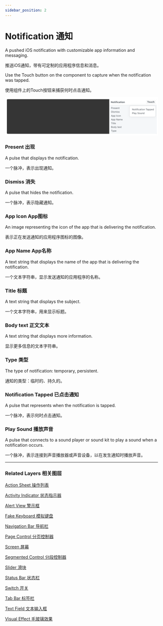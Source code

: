 ```yaml
---
sidebar_position: 2
---
```


# Notification 通知

A pushed iOS notification with customizable app information and messaging.

推送iOS通知，带有可定制的应用程序信息和消息。

Use the Touch button on the component to capture when the notification was tapped.

使用组件上的Touch按钮来捕获何时点击通知。

![Image](./../../static/img/docs/iOS/notification.png)

### Present 出现

A pulse that displays the notification.

一个脉冲，表示出现通知。

### Dismiss 消失

A pulse that hides the notification.

一个脉冲，表示隐藏通知。

### App Icon App图标

An image representing the icon of the app that is delivering the notification.

表示正在发送通知的应用程序图标的图像。

### App Name App名称

A text string that displays the name of the app that is delivering the notification.

一个文本字符串，显示发送通知的应用程序的名称。

### Title 标题 

A text string that displays the subject.

一个文本字符串，用来显示标题。

### Body text 正文文本

A text string that displays more information.

显示更多信息的文本字符串。

### Type 类型

The type of notification: temporary, persistent.

通知的类型：临时的、持久的。

### Notification Tapped 已点击通知

A pulse that represents when the notification is tapped.

一个脉冲，表示何时点击通知。

### Play Sound 播放声音

A pulse that connects to a sound player or sound kit to play a sound when a notification occurs.

一个脉冲，表示连接到声音播放器或声音设备，以在发生通知时播放声音。

------

### Related Layers 相关图层

[Action Sheet 操作列表](./Action%20Sheet.md)

[Activity Indicator 状态指示器](./Activity%20Indicator.md)

[Alert View 警示框](./Alert%20View.md)

[Fake Keyboard 模拟键盘](./Fake%20Keyboard.md)

[Navigation Bar 导航栏](./Navigation%20Bar.md)

[Page Control 分页控制器](./Page%20Control.md)

[Screen 屏幕](./Screen.md)

[Segmented Control 分段控制器](./Segmented%20Control.md)

[Slider 滑块](./Slider.md)

[Status Bar 状态栏](./Status%20bar.md)

[Switch 开关](./Switch.md)

[Tab Bar 标签栏](./Tab%20Bar.md)

[Text Field 文本输入框](./Text%20Field.md)

[Visual Effect 毛玻璃效果](./Visual%20Effect.md)
